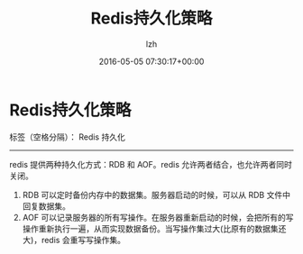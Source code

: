 ﻿---
author: lzh
date: 2016-05-05 07:30:17+00:00
layout: post
title: Redis持久化策略
categories:
- Redis

---


# Redis持久化策略

标签（空格分隔）： Redis  持久化

---

redis 提供两种持久化方式：RDB 和 AOF。redis 允许两者结合，也允许两者同时关闭。

 1. RDB 可以定时备份内存中的数据集。服务器启动的时候，可以从 RDB 文件中回复数据集。
 2. AOF 可以记录服务器的所有写操作。在服务器重新启动的时候，会把所有的写操作重新执行一遍，从而实现数据备份。当写操作集过大(比原有的数据集还大)，redis 会重写写操作集。




